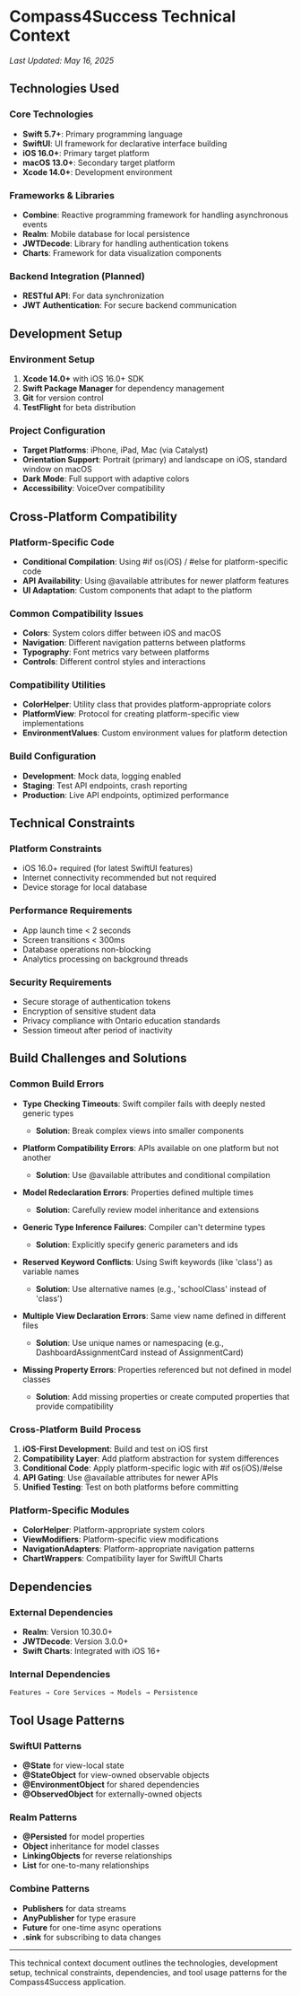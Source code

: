 # Compass4Success Technical Context

*Last Updated: May 16, 2025*

## Technologies Used

### Core Technologies

- **Swift 5.7+**: Primary programming language
- **SwiftUI**: UI framework for declarative interface building
- **iOS 16.0+**: Primary target platform
- **macOS 13.0+**: Secondary target platform
- **Xcode 14.0+**: Development environment

### Frameworks & Libraries

- **Combine**: Reactive programming framework for handling asynchronous events
- **Realm**: Mobile database for local persistence
- **JWTDecode**: Library for handling authentication tokens
- **Charts**: Framework for data visualization components

### Backend Integration (Planned)

- **RESTful API**: For data synchronization
- **JWT Authentication**: For secure backend communication

## Development Setup

### Environment Setup

1. **Xcode 14.0+** with iOS 16.0+ SDK
2. **Swift Package Manager** for dependency management
3. **Git** for version control
4. **TestFlight** for beta distribution

### Project Configuration

- **Target Platforms**: iPhone, iPad, Mac (via Catalyst)
- **Orientation Support**: Portrait (primary) and landscape on iOS, standard window on macOS
- **Dark Mode**: Full support with adaptive colors
- **Accessibility**: VoiceOver compatibility

## Cross-Platform Compatibility

### Platform-Specific Code

- **Conditional Compilation**: Using #if os(iOS) / #else for platform-specific code
- **API Availability**: Using @available attributes for newer platform features
- **UI Adaptation**: Custom components that adapt to the platform

### Common Compatibility Issues

- **Colors**: System colors differ between iOS and macOS
- **Navigation**: Different navigation patterns between platforms
- **Typography**: Font metrics vary between platforms
- **Controls**: Different control styles and interactions

### Compatibility Utilities

- **ColorHelper**: Utility class that provides platform-appropriate colors
- **PlatformView**: Protocol for creating platform-specific view implementations
- **EnvironmentValues**: Custom environment values for platform detection

### Build Configuration

- **Development**: Mock data, logging enabled
- **Staging**: Test API endpoints, crash reporting
- **Production**: Live API endpoints, optimized performance

## Technical Constraints

### Platform Constraints

- iOS 16.0+ required (for latest SwiftUI features)
- Internet connectivity recommended but not required
- Device storage for local database

### Performance Requirements

- App launch time < 2 seconds
- Screen transitions < 300ms
- Database operations non-blocking
- Analytics processing on background threads

### Security Requirements

- Secure storage of authentication tokens
- Encryption of sensitive student data
- Privacy compliance with Ontario education standards
- Session timeout after period of inactivity

## Build Challenges and Solutions

### Common Build Errors

- **Type Checking Timeouts**: Swift compiler fails with deeply nested generic types
  - **Solution**: Break complex views into smaller components
  
- **Platform Compatibility Errors**: APIs available on one platform but not another
  - **Solution**: Use @available attributes and conditional compilation
  
- **Model Redeclaration Errors**: Properties defined multiple times
  - **Solution**: Carefully review model inheritance and extensions
  
- **Generic Type Inference Failures**: Compiler can't determine types
  - **Solution**: Explicitly specify generic parameters and ids

- **Reserved Keyword Conflicts**: Using Swift keywords (like 'class') as variable names
  - **Solution**: Use alternative names (e.g., 'schoolClass' instead of 'class')
  
- **Multiple View Declaration Errors**: Same view name defined in different files
  - **Solution**: Use unique names or namespacing (e.g., DashboardAssignmentCard instead of AssignmentCard)
  
- **Missing Property Errors**: Properties referenced but not defined in model classes
  - **Solution**: Add missing properties or create computed properties that provide compatibility

### Cross-Platform Build Process

1. **iOS-First Development**: Build and test on iOS first
2. **Compatibility Layer**: Add platform abstraction for system differences
3. **Conditional Code**: Apply platform-specific logic with #if os(iOS)/#else
4. **API Gating**: Use @available attributes for newer APIs
5. **Unified Testing**: Test on both platforms before committing

### Platform-Specific Modules

- **ColorHelper**: Platform-appropriate system colors
- **ViewModifiers**: Platform-specific view modifications
- **NavigationAdapters**: Platform-appropriate navigation patterns
- **ChartWrappers**: Compatibility layer for SwiftUI Charts

## Dependencies

### External Dependencies

- **Realm**: Version 10.30.0+
- **JWTDecode**: Version 3.0.0+
- **Swift Charts**: Integrated with iOS 16+

### Internal Dependencies

```
Features → Core Services → Models → Persistence
```

## Tool Usage Patterns

### SwiftUI Patterns

- **@State** for view-local state
- **@StateObject** for view-owned observable objects
- **@EnvironmentObject** for shared dependencies
- **@ObservedObject** for externally-owned objects

### Realm Patterns

- **@Persisted** for model properties
- **Object** inheritance for model classes
- **LinkingObjects** for reverse relationships
- **List** for one-to-many relationships

### Combine Patterns

- **Publishers** for data streams
- **AnyPublisher** for type erasure
- **Future** for one-time async operations
- **.sink** for subscribing to data changes

---

This technical context document outlines the technologies, development setup, technical constraints, dependencies, and tool usage patterns for the Compass4Success application.
